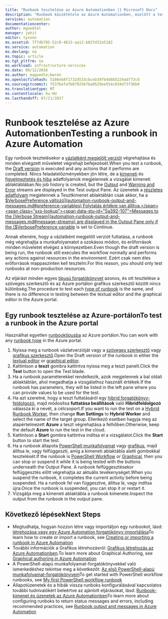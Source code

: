 ```yaml
---
title: "Runbook tesztelése az Azure Automationben |} Microsoft Docs"
description: "Runbook közzététele az Azure Automationben, mielőtt a teszteléshez le annak érdekében, hogy megfelelően működik-e.  Ez a cikk ismerteti egy runbook tesztelése, és tekintse meg a kimenetet."
services: automation
documentationcenter: 
author: mgoedtel
manager: jwhit
editor: tysonn
ms.assetid: 7f7db785-52c0-4613-aa12-b02fd32a5182
ms.service: automation
ms.devlang: na
ms.topic: article
ms.tgt_pltfrm: na
ms.workload: infrastructure-services
ms.date: 09/12/2016
ms.author: magoedte;bwren
ms.openlocfilehash: 5186eb8f1732d533cbceb397b4d8b5224ad773cd
ms.sourcegitcommit: f537befafb079256fba0529ee554c034d73f36b0
ms.translationtype: MT
ms.contentlocale: hu-HU
ms.lasthandoff: 07/11/2017
---
```

# <a name="testing-a-runbook-in-azure-automation"></a><span data-ttu-id="5a392-104">Runbook tesztelése az Azure Automationben</span><span class="sxs-lookup"><span data-stu-id="5a392-104">Testing a runbook in Azure Automation</span></span>
<span data-ttu-id="5a392-105">Egy runbook tesztelésekor a [vázlatként megjelölt verziót](automation-creating-importing-runbook.md#publishing-a-runbook) végrehajtása és minden elvégzett műveletet végrehajt befejezését.</span><span class="sxs-lookup"><span data-stu-id="5a392-105">When you test a runbook, the [Draft version](automation-creating-importing-runbook.md#publishing-a-runbook) is executed and any actions that it performs are completed.</span></span> <span data-ttu-id="5a392-106">Nincs feladatelőzményekben jön létre, de a [kimeneti](automation-runbook-output-and-messages.md#output-stream) és [figyelmeztetés és hiba](automation-runbook-output-and-messages.md#message-streams) adatfolyamok megjelennek a vizsgálat kimeneti ablaktáblában.</span><span class="sxs-lookup"><span data-stu-id="5a392-106">No job history is created, but the [Output](automation-runbook-output-and-messages.md#output-stream) and [Warning and Error](automation-runbook-output-and-messages.md#message-streams) streams are displayed in the Test output Pane.</span></span> <span data-ttu-id="5a392-107">Az üzenetek a [részletes adatfolyam](automation-runbook-output-and-messages.md#message-streams) megjelennek a Tesztkimenet ablaktáblán csak akkor, ha a [$VerbosePreference változó](automation-runbook-output-and-messages.md#preference-variables) Folytatás értékre van állítva.</span><span class="sxs-lookup"><span data-stu-id="5a392-107">Messages to the [Verbose Stream](automation-runbook-output-and-messages.md#message-streams) are displayed in the Output Pane only if the [$VerbosePreference variable](automation-runbook-output-and-messages.md#preference-variables) is set to Continue.</span></span>

<span data-ttu-id="5a392-108">Annak ellenére, hogy a vázlatként megjelölt verziót futtatása, a runbook még végrehajtja a munkafolyamatot a szokásos módon, és erőforrások minden műveletet elvégez a környezetben.</span><span class="sxs-lookup"><span data-stu-id="5a392-108">Even though the draft version is being run, the runbook still executes the workflow normally and performs any actions against resources in the environment.</span></span> <span data-ttu-id="5a392-109">Ezért csak nem éles erőforrások mappaszinten kell tesztelni.</span><span class="sxs-lookup"><span data-stu-id="5a392-109">For this reason, you should only test runbooks at non-production resources.</span></span>

<span data-ttu-id="5a392-110">Az eljárást minden egyes [típusú forgatókönyvet](automation-runbook-types.md) azonos, és ott tesztelése a szöveges szerkesztő és az Azure portálon grafikus szerkesztő között nincs különbség.</span><span class="sxs-lookup"><span data-stu-id="5a392-110">The procedure to test each [type of runbook](automation-runbook-types.md) is the same, and there is no difference in testing between the textual editor and the graphical editor in the Azure portal.</span></span>  

## <a name="to-test-a-runbook-in-the-azure-portal"></a><span data-ttu-id="5a392-111">Egy runbook tesztelése az Azure-portálon</span><span class="sxs-lookup"><span data-stu-id="5a392-111">To test a runbook in the Azure portal</span></span>
<span data-ttu-id="5a392-112">Használhat egyetlen [runbooktípusba](automation-runbook-types.md) az Azure portálon.</span><span class="sxs-lookup"><span data-stu-id="5a392-112">You can work with any [runbook type](automation-runbook-types.md) in the Azure portal.</span></span>

1. <span data-ttu-id="5a392-113">Nyissa meg a runbook vázlatverzióját vagy a [szöveges szerkesztő](automation-edit-textual-runbook.md) vagy [grafikus szerkesztő](automation-graphical-authoring-intro.md).</span><span class="sxs-lookup"><span data-stu-id="5a392-113">Open the Draft version of the runbook in either the [textual editor](automation-edit-textual-runbook.md) or [graphical editor](automation-graphical-authoring-intro.md).</span></span>
2. <span data-ttu-id="5a392-114">Kattintson a **teszt** gombra kattintva nyissa meg a teszt panelt.</span><span class="sxs-lookup"><span data-stu-id="5a392-114">Click the **Test** button to open the Test blade.</span></span>
3. <span data-ttu-id="5a392-115">Ha a runbook paraméterekkel rendelkezik, azok megjelennek a bal oldali ablaktáblán, ahol megadhatja a vizsgálathoz használt értékek.</span><span class="sxs-lookup"><span data-stu-id="5a392-115">If the runbook has parameters, they will be listed in the left pane where you can provide values to be used for the test.</span></span>
4. <span data-ttu-id="5a392-116">Ha azt szeretné, hogy a teszt futtatásáról egy [hibrid forgatókönyv-feldolgozó](automation-hybrid-runbook-worker.md), majd módosítsa **futtatása beállítások** való **Hibridfeldolgozó** válassza ki a nevét, a célcsoport.</span><span class="sxs-lookup"><span data-stu-id="5a392-116">If you want to run the test on a [Hybrid Runbook Worker](automation-hybrid-runbook-worker.md), then change **Run Settings** to **Hybrid Worker** and select the name of the target group.</span></span>  <span data-ttu-id="5a392-117">Ellenkező esetben hagyja meg az alapértelmezett **Azure** a teszt végrehajtása a felhőben.</span><span class="sxs-lookup"><span data-stu-id="5a392-117">Otherwise, keep the default **Azure** to run the test in the cloud.</span></span>
5. <span data-ttu-id="5a392-118">Kattintson a **Start** gombra kattintva indítsa el a vizsgálatot.</span><span class="sxs-lookup"><span data-stu-id="5a392-118">Click the **Start** button to start the test.</span></span>
6. <span data-ttu-id="5a392-119">Ha a runbook állapota [PowerShell munkafolyamat](automation-runbook-types.md#powershell-workflow-runbooks) vagy [grafikus](automation-runbook-types.md#graphical-runbooks), majd állítsa le, vagy felfüggeszti, amíg a kimeneti ablaktábla alatti gombokkal tesztelését.</span><span class="sxs-lookup"><span data-stu-id="5a392-119">If the runbook is [PowerShell Workflow](automation-runbook-types.md#powershell-workflow-runbooks) or [Graphical](automation-runbook-types.md#graphical-runbooks), then you can stop or suspend it while it is being tested with the buttons underneath the Output Pane.</span></span> <span data-ttu-id="5a392-120">A runbook felfüggesztésekor felfüggesztés előtt végrehajtja az aktuális tevékenységet.</span><span class="sxs-lookup"><span data-stu-id="5a392-120">When you suspend the runbook, it completes the current activity before being suspended.</span></span> <span data-ttu-id="5a392-121">Ha a runbook fel van függesztve, állítsa le, vagy indítsa újra.</span><span class="sxs-lookup"><span data-stu-id="5a392-121">Once the runbook is suspended, you can stop it or restart it.</span></span>
7. <span data-ttu-id="5a392-122">Vizsgálja meg a kimeneti ablaktábla a runbook kimenete.</span><span class="sxs-lookup"><span data-stu-id="5a392-122">Inspect the output from the runbook in the output pane.</span></span>

## <a name="next-steps"></a><span data-ttu-id="5a392-123">Következő lépések</span><span class="sxs-lookup"><span data-stu-id="5a392-123">Next Steps</span></span>
* <span data-ttu-id="5a392-124">Megtudhatja, hogyan hozzon létre vagy importáljon egy runbookot, lásd: [létrehozása vagy egy Azure Automation forgatókönyv importálása](automation-creating-importing-runbook.md)</span><span class="sxs-lookup"><span data-stu-id="5a392-124">To learn how to create or import a runbook, see [Creating or importing a runbook in Azure Automation](automation-creating-importing-runbook.md)</span></span>
* <span data-ttu-id="5a392-125">További információk a Grafikus létrehozásról: [Grafikus létrehozás az Azure Automationben](automation-graphical-authoring-intro.md).</span><span class="sxs-lookup"><span data-stu-id="5a392-125">To learn more about Graphical Authoring, see [Graphical authoring in Azure Automation](automation-graphical-authoring-intro.md)</span></span>
* <span data-ttu-id="5a392-126">A PowerShell-alapú munkafolyamat-forgatókönyvekkel való ismerkedéshez tekintse meg a következőt: [Az első PowerShell-alapú munkafolyamat-forgatókönyvem](automation-first-runbook-textual.md)</span><span class="sxs-lookup"><span data-stu-id="5a392-126">To get started with PowerShell workflow runbooks, see [My first PowerShell workflow runbook](automation-first-runbook-textual.md)</span></span>
* <span data-ttu-id="5a392-127">Állapotüzenetek és a hibák vissza runboks konfigurálásával kapcsolatos további tudnivalókért beleértve az ajánlott eljárásokat, lásd: [Runbook-kimenet és üzenetek az Azure Automationben](automation-runbook-output-and-messages.md)</span><span class="sxs-lookup"><span data-stu-id="5a392-127">To learn more about configuring runboks to return status messages and errors, including recommended practices, see [Runbook output and messages in Azure Automation](automation-runbook-output-and-messages.md)</span></span>

